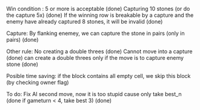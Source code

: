 Win condition :
  5 or more is acceptable (done)
  Capturing 10 stones (or do the capture 5x) (done)
  If the winning row is breakable by a capture and the enemy have already captured 8 stones, it will be invalid (done)

Capture:
  By flanking enemey, we can capture the stone in pairs (only in pairs) (done)

Other rule:
  No creating a double threes (done)
  Cannot move into a capture (done)
  can create a double threes only if the move is to capture enemy stone (done)


Posible time saving:
  if the block contains all empty cell, we skip this block (by checking owner flag)

To do:
  Fix AI second move, now it is too stupid cause only take best_n (done if gameturn < 4, take best 3) (done)